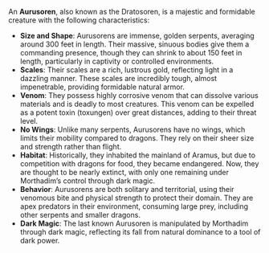 An **Aurusoren**, also known as the Dratosoren, is a majestic and formidable creature with the following characteristics:
- **Size and Shape**: Aurusorens are immense, golden serpents, averaging around 300 feet in length. Their massive, sinuous bodies give them a commanding presence, though they can shrink to about 150 feet in length, particularly in captivity or controlled environments.
- **Scales**: Their scales are a rich, lustrous gold, reflecting light in a dazzling manner. These scales are incredibly tough, almost impenetrable, providing formidable natural armor.
- **Venom**: They possess highly corrosive venom that can dissolve various materials and is deadly to most creatures. This venom can be expelled as a potent toxin (toxungen) over great distances, adding to their threat level.
- **No Wings**: Unlike many serpents, Aurusorens have no wings, which limits their mobility compared to dragons. They rely on their sheer size and strength rather than flight.
- **Habitat**: Historically, they inhabited the mainland of Aramus, but due to competition with dragons for food, they became endangered. Now, they are thought to be nearly extinct, with only one remaining under Morthadim’s control through dark magic.
- **Behavior**: Aurusorens are both solitary and territorial, using their venomous bite and physical strength to protect their domain. They are apex predators in their environment, consuming large prey, including other serpents and smaller dragons.
- **Dark Magic**: The last known Aurusoren is manipulated by Morthadim through dark magic, reflecting its fall from natural dominance to a tool of dark power.